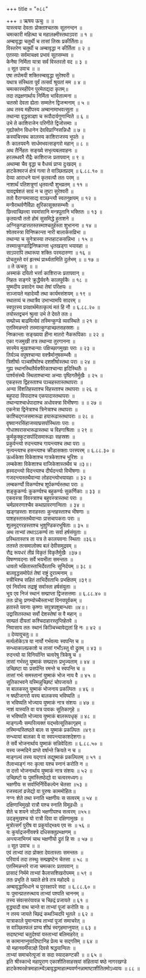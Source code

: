 +++
title = "०८८"

+++
॥ ऋषय ऊचुः ॥ ॥  
यास्त्वया देवताः प्रोक्ताश्चतस्रः सूतनन्दन ॥  
चमत्कारी महित्था च महालक्ष्मीस्तथाऽपरा ॥ १ ॥  
अम्बावृद्धा चतुर्थी च तासां तिस्रः प्रकीर्तिताः॥  
विस्तरेण चतुर्थी च अम्बावृद्धा न कीर्तिता ॥ २ ॥  
एतस्याः सर्वमाचक्ष्व प्रभावं सूतसम्भव ॥  
केनैषा निर्मिता यात्रा सर्वं विस्तरतो वद ॥ ३ ॥  
॥ सूत उवाच ॥ ॥  
एषा तपोमयी शक्तिरम्बावृद्धा सुरेश्वरी ॥  
यथात्र संस्थिता पूर्वं तत्सर्वं श्रूयतां मम ॥ ४ ॥  
चमत्कारमहीपेन पुरमेतद्यदा कृतम्॥  
तदा तद्रक्षणार्थाय निर्मिता भावितात्मना ॥  
चतस्रो देवता ह्येताः सम्मतेन द्विजन्मनाम् ॥ ५ ॥  
अथ तस्य महीपस्य अम्बानामाभवत्सुता ॥  
तथान्या वृद्धसञ्ज्ञा च रूपौदार्यगुणान्विते ॥ ६ ॥  
उभे ते काशिराजेन परिणीते द्विजोत्तमाः ॥  
गृह्योक्तेन विधानेन देवविप्राग्निसन्निधौ ॥ ७ ॥  
कस्यचित्त्वथ कालस्य काशिराजस्य भूपतेः ॥  
तैः कालयवनैः सार्धमभवत्सङ्गरो महान् ॥ ८ ॥  
अथ तैर्निहतः सङ्ख्ये सभृत्यबलवाहनः ॥  
हरलब्धवरै रौद्रैः काशिराजः प्रतापवान् ॥ ९ ॥  
अथाम्बा चैव वृद्धा च वैधव्यं प्राप्य दुःखदम् ॥  
हाटकेश्वरजं क्षेत्रं गत्वा ते वाञ्छितप्रदम् ॥ ६.८८.१० ॥  
देव्या आराधने यत्नं कृतवत्यौ ततः परम् ॥  
नाशार्थं पतिशत्रूणां धृतवत्यौ शुभव्रतम् ॥ ११ ॥  
यावद्वर्षशतं साग्रं न च तुष्टा सुरेश्वरी ॥  
ततो वैराग्यमासाद्य वाञ्छन्त्यौ स्वतनुक्षयम् ॥ १२ ॥  
मन्त्रैराथर्वणैर्विप्राः क्षुरिकासूक्तसम्भवैः ॥  
छित्त्वाच्छित्त्वा स्वमांसानि मन्त्रपूतानि भक्तितः ॥ १३ ॥  
कृतवत्यौ ततो होमं सुसमिद्धे हुताशने ॥  
अग्निकुण्डात्ततस्तस्माश्चतुर्हस्ता शुभानना ॥ १४ ॥  
श्वेतवस्त्रा विनिष्क्रान्ता नारी बालार्कसव्रिभा ॥  
तथान्या च सुनेत्रास्या तप्तहाटकसन्निभा । १५ ॥  
तस्मात्कुण्डाद्विनिष्क्रान्ता धृतखड्गा भयावहा ॥  
साऽपरापि तथारूपा शक्तिः परमदारुणा ॥ १६ ॥  
प्रोचतुस्ते वरं हृत्स्थं प्रार्थ्यतामिति दुर्लभम् ॥ ॥ १७ ॥  
॥ ते ऊचतुः ॥ ॥  
अस्माकं दयितो भर्त्ता काशिराजः प्रतापवान् ॥  
निहतः सङ्गरे क्रुद्धैर्यवनैः कालपूर्वकैः ॥ १८ ॥  
युष्मदीय प्रसादेन यथा तेषां परिक्षयः ॥  
सञ्जायते महादेव्यौ तथा कार्यमसंशयम् ॥ १९ ॥  
स्थातव्यं च तथात्रैव उभाभ्यामपि सादरम् ॥  
स्वपुरस्य प्ररक्षार्थमेतत्कृत्यं मतं हि नौ ॥ ६.८८.२० ॥  
तयोस्तद्वचनं श्रुत्वा उभे ते देवते ततः॥  
सम्प्रोच्य बाढमित्येवं तस्मिन्कुण्डे व्यवस्थिते ॥ २१ ॥  
एतस्मिन्नन्तरे तस्मात्कुण्डाच्छतसहस्रशः ॥  
निष्क्रान्ताः सङ्ख्यया हीना मातरो नैकरूपिकाः ॥ २२ ॥  
एका गजमुखी तत्र तथान्या तुरगानना ॥  
सारमेय मुखाश्चान्याः पक्षिच्छागमुखाः पराः ॥ २३ ॥  
तिर्यञ्च वपुषश्चान्या वक्त्रैर्मानुषसम्भवैः ॥  
त्रिशीर्षाः पञ्चशीर्षाश्च दशशीर्षास्तथा पराः ॥ २४ ॥  
गुह्य स्थानस्थितैर्वक्त्रैरेकाश्चान्या हृदिस्थितैः ॥  
पार्श्वसंस्थैः स्थिताश्चान्या अन्याः पृष्ठिगतैर्मुखैः ॥ २५ ॥  
एकहस्ता द्विहस्ताश्च पञ्चहस्तास्तथापराः ॥  
अन्या विंशतिहस्ताश्च विहस्ताश्च तथापराः ॥ २६ ॥  
बहुपादा विपादाश्च एकपादास्तथापराः ॥  
तथान्याश्चार्धपादाश्च अधोवक्त्रा विभीषणाः ॥ ॥ २७ ॥  
एकनेत्रा द्विनेत्राश्च त्रिनेत्राश्च तथापराः ॥  
काश्चिद्गजसमारूढा हयारूढास्तथापराः ॥ २८ ॥  
वृषवानरसिंहाजव्याघ्रसर्पास्थिताः पराः ॥  
गोधाश्वरासभारूढास्तथा च विहगाश्रिताः ॥ २९ ॥  
कूर्मकुक्कुटसर्पादिसमारूढाः सहस्रशः ॥  
प्रकुर्वन्त्यो रुदन्त्यश्च गायन्त्यश्च तथा पराः ॥  
नृत्यन्त्यश्च हसन्त्यश्च क्रीडासक्ताः परस्परम् ॥ ६.८८.३० ॥  
ऊर्ध्वकेशा विकेशाश्च गात्रकेशाश्च भूरिशः ॥  
लम्बकेशा विकेशाश्च वाजिकेशास्तथैव च ॥३॥।  
ह्रस्वदन्त्यो विदन्त्यश्च दीर्घदन्त्यो विभीषणाः ॥  
गजदन्त्यस्तथैवान्या लोहदन्त्योभयावहाः ॥ ३२ ॥  
लम्बकर्ण्यो विकर्ण्यश्च शूर्पकर्ण्यस्तथा पराः ॥  
शङ्कुकर्ण्यः कुकर्ण्यश्च बहुकर्ण्यः सुकर्णिकाः ॥ ३३ ॥  
एकवस्त्रा विवस्त्राश्च बहुवस्त्रास्तथा पराः ॥  
चर्मप्रावरणाश्चैव कथाप्रावरणान्विताः ॥ ३४ ॥  
खङ्गहस्ताः शराहस्ताः कुन्तहस्ताश्च भीषणाः ॥  
पाशहस्तास्तथैवान्याः प्रासचापकराः पराः ॥  
शूलमुद्गरहस्ताश्च भुशुण्डिकरभूषिताः ॥ ३५ ॥  
अथ ताभ्यां तथाऽऽकर्ण्य ताः सर्वा हर्षसंयुताः ॥  
प्रस्थितास्तत्र ता यत्र ते कालयवनाः स्थिताः ॥३६॥  
ततस्ते तत्समालोक्य बलं देवीसमुद्रवम् ॥  
रौद्र रूपधरं तीव्रं विकृतं विकृतैर्मुखैः ॥३७॥  
विषण्णवदनाः सर्वे भयभीता समन्ततः ॥  
धावतो भक्षितास्ताभिर्देवताभिः सुनिर्दयम् ॥ ३८ ॥  
बालवृद्धसमोपेतं तेषां राष्ट्रं दुरात्मनाम् ॥  
स्त्रीभिश्च सहितं ताभिर्देवताभिः प्रभक्षितम् ॥३९॥  
एवं निर्वास्य तद्राष्ट्रं सर्वास्ता हर्षसंयुताः ॥  
भूय एव निजं स्थानं सम्प्राप्ता द्विजसत्तमाः ॥ ६.८८.४० ॥  
ततः प्रोचुः प्रणम्योच्चैस्ताभ्यां विनयपूर्वकम् ॥  
हतास्ते यवनाः कृष्णाः सपुत्रपशुबान्धवाः ॥४॥।  
उद्वासितस्तथा सर्वो देशस्तेषां स वै महान् ॥  
साम्प्रतं दीयतां कश्चिदाहारस्तृप्तिहेतवे ॥  
निवासाय ततः स्थानं किञ्चिच्चावेद्यतां हि नः ॥ ४२ ॥  
॥ देव्यावूचतुः॥ ॥  
मर्त्यलोकेऽत्र या नार्यो गर्भवत्यः स्वपन्ति च ॥  
सन्ध्याकालप्रकाशे च तासां गर्भोऽस्तु वो द्रुतम् ॥ ४३ ॥  
रुदन्त्यो या विनिर्यान्ति चत्वरेषु त्रिकेषु च ॥  
तासां गर्भस्तु युष्माकं सम्प्रदत्तः प्रभुज्यताम् ॥ ४४ ॥  
उच्छिष्टा याः प्रसर्पन्ति रमन्ते च स्वपन्ति च ॥  
तासां गर्भः समस्तानां युष्माकं भोज नाय वै ॥ ४५ ॥  
सूतिकाभवने यस्मिन्नुच्छिष्टं चोपजायते ॥  
स बालकस्तु युष्माकं भोजनाय प्रकल्पितः ॥ ४६ ॥  
न षष्ठीजागरो यस्य बालकस्य भविष्यति ॥  
स भविष्यति भोज्याय युष्माकं नात्र संशयः ॥ ४७ ॥  
नाशं यास्यति वा यत्र पावकः सूतिकागृहे ॥  
स भविष्यति भोज्याय युष्माकं बालरूपधृक् ॥ ४८ ॥  
माङ्गल्यैः सम्परित्यक्तं यद्भवेत्सूतिकागृहम् ॥  
तस्मिन्यस्तिष्ठते बालः स युष्माकं प्रकल्पितः ॥४९॥  
सन्ध्यायां बालका ये वा स्वपन्त्याकाशदेशगाः॥  
ते सर्वे भोजनार्थाय युष्माकं सन्निवेदिताः ॥ ६.८८.५० ॥  
यस्य जन्मदिने प्राप्ते वर्षान्ते क्रियते न च ॥  
माङ्गल्यं तस्य यद्गात्रं तद्युष्माकं प्रकल्पितम् ॥ ५१ ॥  
तैलाभ्यङ्गं नरः कृत्वा यश्च स्नानं करोति न ॥  
स दत्तो भोजनार्थाय युष्माकं नात्र संशयः ॥ ५२ ॥  
उच्छिष्टो यः पुमांस्तिष्ठेद्यो वा चत्वरमध्यगः॥  
भक्षणीयः स सर्वाभिर्निर्विकल्पेन चेतसा ॥५३ ॥  
रजस्वलां व्रजेद्यो वा पुरुषः काममोहितः॥  
नग्नः शेते तथा स्नाति भक्षणीयः स सत्वरम् ॥ ५४ ॥  
दक्षिणाभिमुखो रात्रौ यश्च स्नाति विमूढधीः ॥  
शेते च शयने सोऽपि भक्षणीयश्च सत्वरम् ॥५५॥  
उदङ्मुखश्च यो रात्रौ दिवा वा दक्षिणामुखः ॥  
मूत्रोत्सर्गं पुरीष वा प्रकुर्याद्भक्ष्य एव सः ॥ ५६ ॥  
यः कुर्याद्रजनीवक्त्रे दधिसक्तुप्रभक्षणम् ॥  
अन्त्यजाभिगमं चाथ भक्षणीयो द्रुतं हि सः ॥ ५७ ॥  
॥ सूत उवाच ॥ ॥  
एवं ताभ्यां तदा प्रोक्ता देवतास्ताः समन्ततः ॥  
परिवार्य तदा तस्थुः सम्प्रहृष्टेन चेतसा ॥ ५८ ॥  
एतस्मिन्नन्तरे राजा चमत्कारः प्रतापवान् ॥  
प्रासादं निर्ममे ताभ्यां कैलासशिखरोपमम् ॥ ५९ ॥  
ततः प्रभृति ते ख्याते क्षेत्रे तत्र महोदये ॥  
अम्बावृद्धाभिधाने च पुररक्षापरे सदा ॥ ६.८८.६० ॥  
यः पुमान्प्रातरुत्थाय ताभ्यां पश्यति चाननम् ॥  
तस्य संवत्सरंयावन्न च च्छिद्रं प्रजायते ॥ ६१ ॥  
वृद्ध्यादौ वाथ चान्ते वा ताभ्यां पूजां करोति यः ॥  
न तस्य जायते च्छिद्रं कथञ्चिदपि भूतले ॥ ६२ ॥  
यात्राकाले पुमान्यश्च ताभ्यां पूजां समाचरेत् ॥  
स वाञ्छितफलं प्राप्य शीघ्रं स्वगृहमाप्नुयात् ॥ ६३ ॥  
सदाष्टम्यां चतुर्दश्यां यस्ताभ्यां बलिमाहरेत् ॥  
स कामानाप्नुयादिष्टानिह प्रेत्य च सद्गतिम् ॥ ६४ ॥  
यो महानवमीसञ्ज्ञे दिवसे श्रद्धयान्वितः ॥  
ताभ्यां समाचरेत्पूजां स सदा स्यादकण्टकी ॥ ॥ ६५ ॥  
इति श्रीस्कान्दे महापुराण एकाशीतिसाहस्र्यां संहितायां षष्ठे नागरखण्डे हाटकेश्वरक्षेत्रमाहात्म्येंऽबावृद्धामाहात्म्यवर्णनन्नामाष्टाशीतितमोऽध्यायः ॥ ८८ ॥